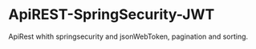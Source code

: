# ApiREST-SpringSecurity-JWT

ApiRest whith springsecurity and jsonWebToken, pagination and sorting.

